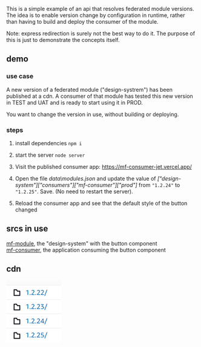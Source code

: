 This is a simple example of an api that resolves federated module versions. The idea is to enable version change by configuration in runtime, rather than having to build and deploy the consumer of the module.

Note: express redirection is surely not the best way to do it. The purpose of this is just to demonstrate the concepts itself.


## demo

### use case
A new version of a federated module ("design-systrem") has been published at a cdn.
A consumer of that module has tested this new version in TEST and UAT and is ready to start using it in PROD.

You want to change the version in use, without building or deploying.

### steps
1. install dependencies
`npm i`

2. start the server
`node server`

3. Visit the published consumer app: https://mf-consumer-jet.vercel.app/

4. Open the file _data\modules.json_ and update the value of _["design-system"]["consumers"]["mf-consumer"]["prod"]_ from `"1.2.24"` to `"1.2.25"`. Save. (No need to restart the server).

5. Reload the consumer app and see that the default style of the button changed


## srcs in use

[mf-module](https://github.com/ericrinaldo/mf-module), the "design-system" with the button component <br />
[mf-consumer](https://github.com/ericrinaldo/mf-consumer), the application consuming the button component

## cdn
![image of cdn content](./cdn.png)
